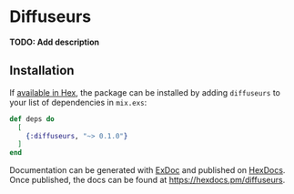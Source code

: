 # Diffuseurs

**TODO: Add description**

## Installation

If [available in Hex](https://hex.pm/docs/publish), the package can be installed
by adding `diffuseurs` to your list of dependencies in `mix.exs`:

```elixir
def deps do
  [
    {:diffuseurs, "~> 0.1.0"}
  ]
end
```

Documentation can be generated with [ExDoc](https://github.com/elixir-lang/ex_doc)
and published on [HexDocs](https://hexdocs.pm). Once published, the docs can
be found at <https://hexdocs.pm/diffuseurs>.

